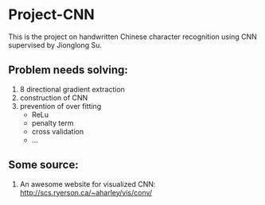 # Project-CNN

This is the project on handwritten Chinese character recognition using CNN supervised by Jionglong Su.

## Problem needs solving:

1. 8 directional gradient extraction
2. construction of CNN
3. prevention of over fitting
   - ReLu
   - penalty term
   - cross validation
   - ...
   
## Some source:

1. An awesome website for visualized CNN: http://scs.ryerson.ca/~aharley/vis/conv/
